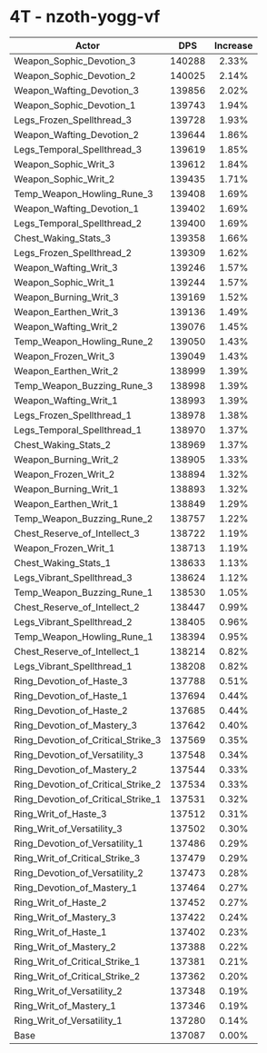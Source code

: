 # 4T - nzoth-yogg-vf
| Actor | DPS | Increase |
|---|:---:|:---:|
|Weapon_Sophic_Devotion_3|140288|2.33%|
|Weapon_Sophic_Devotion_2|140025|2.14%|
|Weapon_Wafting_Devotion_3|139856|2.02%|
|Weapon_Sophic_Devotion_1|139743|1.94%|
|Legs_Frozen_Spellthread_3|139728|1.93%|
|Weapon_Wafting_Devotion_2|139644|1.86%|
|Legs_Temporal_Spellthread_3|139619|1.85%|
|Weapon_Sophic_Writ_3|139612|1.84%|
|Weapon_Sophic_Writ_2|139435|1.71%|
|Temp_Weapon_Howling_Rune_3|139408|1.69%|
|Weapon_Wafting_Devotion_1|139402|1.69%|
|Legs_Temporal_Spellthread_2|139400|1.69%|
|Chest_Waking_Stats_3|139358|1.66%|
|Legs_Frozen_Spellthread_2|139309|1.62%|
|Weapon_Wafting_Writ_3|139246|1.57%|
|Weapon_Sophic_Writ_1|139244|1.57%|
|Weapon_Burning_Writ_3|139169|1.52%|
|Weapon_Earthen_Writ_3|139136|1.49%|
|Weapon_Wafting_Writ_2|139076|1.45%|
|Temp_Weapon_Howling_Rune_2|139050|1.43%|
|Weapon_Frozen_Writ_3|139049|1.43%|
|Weapon_Earthen_Writ_2|138999|1.39%|
|Temp_Weapon_Buzzing_Rune_3|138998|1.39%|
|Weapon_Wafting_Writ_1|138993|1.39%|
|Legs_Frozen_Spellthread_1|138978|1.38%|
|Legs_Temporal_Spellthread_1|138970|1.37%|
|Chest_Waking_Stats_2|138969|1.37%|
|Weapon_Burning_Writ_2|138905|1.33%|
|Weapon_Frozen_Writ_2|138894|1.32%|
|Weapon_Burning_Writ_1|138893|1.32%|
|Weapon_Earthen_Writ_1|138849|1.29%|
|Temp_Weapon_Buzzing_Rune_2|138757|1.22%|
|Chest_Reserve_of_Intellect_3|138722|1.19%|
|Weapon_Frozen_Writ_1|138713|1.19%|
|Chest_Waking_Stats_1|138633|1.13%|
|Legs_Vibrant_Spellthread_3|138624|1.12%|
|Temp_Weapon_Buzzing_Rune_1|138530|1.05%|
|Chest_Reserve_of_Intellect_2|138447|0.99%|
|Legs_Vibrant_Spellthread_2|138405|0.96%|
|Temp_Weapon_Howling_Rune_1|138394|0.95%|
|Chest_Reserve_of_Intellect_1|138214|0.82%|
|Legs_Vibrant_Spellthread_1|138208|0.82%|
|Ring_Devotion_of_Haste_3|137788|0.51%|
|Ring_Devotion_of_Haste_1|137694|0.44%|
|Ring_Devotion_of_Haste_2|137685|0.44%|
|Ring_Devotion_of_Mastery_3|137642|0.40%|
|Ring_Devotion_of_Critical_Strike_3|137569|0.35%|
|Ring_Devotion_of_Versatility_3|137548|0.34%|
|Ring_Devotion_of_Mastery_2|137544|0.33%|
|Ring_Devotion_of_Critical_Strike_2|137534|0.33%|
|Ring_Devotion_of_Critical_Strike_1|137531|0.32%|
|Ring_Writ_of_Haste_3|137512|0.31%|
|Ring_Writ_of_Versatility_3|137502|0.30%|
|Ring_Devotion_of_Versatility_1|137486|0.29%|
|Ring_Writ_of_Critical_Strike_3|137479|0.29%|
|Ring_Devotion_of_Versatility_2|137473|0.28%|
|Ring_Devotion_of_Mastery_1|137464|0.27%|
|Ring_Writ_of_Haste_2|137452|0.27%|
|Ring_Writ_of_Mastery_3|137422|0.24%|
|Ring_Writ_of_Haste_1|137402|0.23%|
|Ring_Writ_of_Mastery_2|137388|0.22%|
|Ring_Writ_of_Critical_Strike_1|137381|0.21%|
|Ring_Writ_of_Critical_Strike_2|137362|0.20%|
|Ring_Writ_of_Versatility_2|137348|0.19%|
|Ring_Writ_of_Mastery_1|137346|0.19%|
|Ring_Writ_of_Versatility_1|137280|0.14%|
|Base|137087|0.00%|
